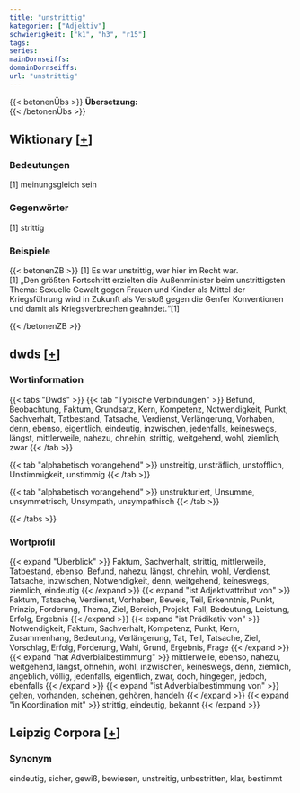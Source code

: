 ```yaml
---
title: "unstrittig"
kategorien: ["Adjektiv"]
schwierigkeit: ["k1", "h3", "r15"]
tags:
series:
mainDornseiffs:
domainDornseiffs:
url: "unstrittig"
---
```


{{< betonenÜbs >}}
**Übersetzung:**  
{{< /betonenÜbs >}}

## Wiktionary [[+](https://de.wiktionary.org/wiki/unstrittig)]

### Bedeutungen
[1] meinungsgleich sein  

### Gegenwörter
[1] strittig  

### Beispiele
{{< betonenZB >}}
[1] Es war unstrittig, wer hier im Recht war.  
[1] „Den größten Fortschritt erzielten die Außenminister beim unstrittigsten Thema: Sexuelle Gewalt gegen Frauen und Kinder als Mittel der Kriegsführung wird in Zukunft als Verstoß gegen die Genfer Konventionen und damit als Kriegsverbrechen geahndet.“[1]  

{{< /betonenZB >}}


## dwds [[+](https://www.dwds.de/wb/unstrittig)]

### Wortinformation
{{< tabs "Dwds" >}}
{{< tab "Typische Verbindungen" >}}
Befund, Beobachtung, Faktum, Grundsatz, Kern, Kompetenz, Notwendigkeit, Punkt, Sachverhalt, Tatbestand, Tatsache, Verdienst, Verlängerung, Vorhaben, denn, ebenso, eigentlich, eindeutig, inzwischen, jedenfalls, keineswegs, längst, mittlerweile, nahezu, ohnehin, strittig, weitgehend, wohl, ziemlich, zwar
{{< /tab >}}

{{< tab "alphabetisch vorangehend" >}}
unstreitig, unsträflich, unstofflich, Unstimmigkeit, unstimmig
{{< /tab >}}

{{< tab "alphabetisch vorangehend" >}}
unstrukturiert, Unsumme, unsymmetrisch, Unsympath, unsympathisch
{{< /tab >}}

{{< /tabs >}}

### Wortprofil
{{< expand "Überblick" >}} Faktum, Sachverhalt, strittig, mittlerweile, Tatbestand, ebenso, Befund, nahezu, längst, ohnehin, wohl, Verdienst, Tatsache, inzwischen, Notwendigkeit, denn, weitgehend, keineswegs, ziemlich, eindeutig {{< /expand >}}
{{< expand "ist Adjektivattribut von" >}} Faktum, Tatsache, Verdienst, Vorhaben, Beweis, Teil, Erkenntnis, Punkt, Prinzip, Forderung, Thema, Ziel, Bereich, Projekt, Fall, Bedeutung, Leistung, Erfolg, Ergebnis {{< /expand >}}
{{< expand "ist Prädikativ von" >}} Notwendigkeit, Faktum, Sachverhalt, Kompetenz, Punkt, Kern, Zusammenhang, Bedeutung, Verlängerung, Tat, Teil, Tatsache, Ziel, Vorschlag, Erfolg, Forderung, Wahl, Grund, Ergebnis, Frage {{< /expand >}}
{{< expand "hat Adverbialbestimmung" >}} mittlerweile, ebenso, nahezu, weitgehend, längst, ohnehin, wohl, inzwischen, keineswegs, denn, ziemlich, angeblich, völlig, jedenfalls, eigentlich, zwar, doch, hingegen, jedoch, ebenfalls {{< /expand >}}
{{< expand "ist Adverbialbestimmung von" >}} gelten, vorhanden, scheinen, gehören, handeln {{< /expand >}}
{{< expand "in Koordination mit" >}} strittig, eindeutig, bekannt {{< /expand >}}

## Leipzig Corpora [[+](https://corpora.uni-leipzig.de/en/res?word=unstrittig&corpusId=deu_newscrawl-public_2018)]


### Synonym
eindeutig, sicher, gewiß, bewiesen, unstreitig, unbestritten, klar, bestimmt

